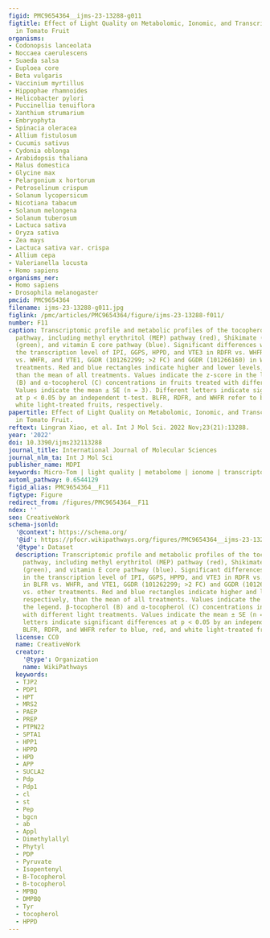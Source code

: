 ```yaml
---
figid: PMC9654364__ijms-23-13288-g011
figtitle: Effect of Light Quality on Metabolomic, Ionomic, and Transcriptomic Profiles
  in Tomato Fruit
organisms:
- Codonopsis lanceolata
- Noccaea caerulescens
- Suaeda salsa
- Euploea core
- Beta vulgaris
- Vaccinium myrtillus
- Hippophae rhamnoides
- Helicobacter pylori
- Puccinellia tenuiflora
- Xanthium strumarium
- Embryophyta
- Spinacia oleracea
- Allium fistulosum
- Cucumis sativus
- Cydonia oblonga
- Arabidopsis thaliana
- Malus domestica
- Glycine max
- Pelargonium x hortorum
- Petroselinum crispum
- Solanum lycopersicum
- Nicotiana tabacum
- Solanum melongena
- Solanum tuberosum
- Lactuca sativa
- Oryza sativa
- Zea mays
- Lactuca sativa var. crispa
- Allium cepa
- Valerianella locusta
- Homo sapiens
organisms_ner:
- Homo sapiens
- Drosophila melanogaster
pmcid: PMC9654364
filename: ijms-23-13288-g011.jpg
figlink: /pmc/articles/PMC9654364/figure/ijms-23-13288-f011/
number: F11
caption: Transcriptomic profile and metabolic profiles of the tocopherol biosynthetic
  pathway, including methyl erythritol (MEP) pathway (red), Shikimate (SK) pathway
  (green), and vitamin E core pathway (blue). Significant differences were found in
  the transcription level of IPI, GGPS, HPPD, and VTE3 in RDFR vs. WHFR, VTE4 in BLFR
  vs. WHFR, and VTE1, GGDR (101262299; >2 FC) and GGDR (101266160) in WHFR vs. other
  treatments. Red and blue rectangles indicate higher and lower levels, respectively,
  than the mean of all treatments. Values indicate the z-score in the legend. β-tocopherol
  (B) and α-tocopherol (C) concentrations in fruits treated with different light treatments.
  Values indicate the mean ± SE (n = 3). Different letters indicate significant differences
  at p < 0.05 by an independent t-test. BLFR, RDFR, and WHFR refer to blue, red, and
  white light-treated fruits, respectively.
papertitle: Effect of Light Quality on Metabolomic, Ionomic, and Transcriptomic Profiles
  in Tomato Fruit.
reftext: Lingran Xiao, et al. Int J Mol Sci. 2022 Nov;23(21):13288.
year: '2022'
doi: 10.3390/ijms232113288
journal_title: International Journal of Molecular Sciences
journal_nlm_ta: Int J Mol Sci
publisher_name: MDPI
keywords: Micro-Tom | light quality | metabolome | ionome | transcriptome
automl_pathway: 0.6544129
figid_alias: PMC9654364__F11
figtype: Figure
redirect_from: /figures/PMC9654364__F11
ndex: ''
seo: CreativeWork
schema-jsonld:
  '@context': https://schema.org/
  '@id': https://pfocr.wikipathways.org/figures/PMC9654364__ijms-23-13288-g011.html
  '@type': Dataset
  description: Transcriptomic profile and metabolic profiles of the tocopherol biosynthetic
    pathway, including methyl erythritol (MEP) pathway (red), Shikimate (SK) pathway
    (green), and vitamin E core pathway (blue). Significant differences were found
    in the transcription level of IPI, GGPS, HPPD, and VTE3 in RDFR vs. WHFR, VTE4
    in BLFR vs. WHFR, and VTE1, GGDR (101262299; >2 FC) and GGDR (101266160) in WHFR
    vs. other treatments. Red and blue rectangles indicate higher and lower levels,
    respectively, than the mean of all treatments. Values indicate the z-score in
    the legend. β-tocopherol (B) and α-tocopherol (C) concentrations in fruits treated
    with different light treatments. Values indicate the mean ± SE (n = 3). Different
    letters indicate significant differences at p < 0.05 by an independent t-test.
    BLFR, RDFR, and WHFR refer to blue, red, and white light-treated fruits, respectively.
  license: CC0
  name: CreativeWork
  creator:
    '@type': Organization
    name: WikiPathways
  keywords:
  - TJP2
  - PDP1
  - HPT
  - MRS2
  - PAEP
  - PREP
  - PTPN22
  - SPTA1
  - HPP1
  - HPPD
  - HPD
  - APP
  - SUCLA2
  - Pdp
  - Pdp1
  - cl
  - st
  - Pep
  - bgcn
  - ab
  - Appl
  - Dimethylallyl
  - Phytyl
  - PDP
  - Pyruvate
  - Isopentenyl
  - B-Tocopherol
  - B-tocopherol
  - MPBQ
  - DMPBQ
  - Tyr
  - tocopherol
  - HPPD
---
```


